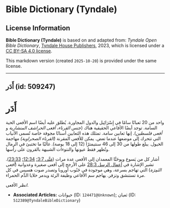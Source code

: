 # Bible Dictionary (Tyndale)

## License Information

**Bible Dictionary (Tyndale)** is based on and adapted from: _Tyndale Open Bible Dictionary_, [Tyndale House Publishers](https://tyndaleopenresources.com/), 2023, which is licensed under a [CC BY-SA 4.0 license](https://creativecommons.org/licenses/by-sa/4.0/legalcode.en).

This markdown version (created `2025-10-20`) is provided under the same license.



--------------------------------

## أَدَر (id: 509247)

أَدَر
=====

واحد من 20 ثعبانًا سامًا في إِسْرَائِيل والدول المجاورة. يُطلق عليه أيضًا اسم الأفعى الحية السامة. توجد أيضًا الأفاعي الحقيقية هناك (جنس *القرناء، أفعى الحراشف المنشارية* و *أفعى فلسطين*). إنها ثعابين سامة. تمتلك هذه الثعابين أسنانًا مجوفة خاصة تُسمى الأنياب التي تتحرك إلى موضعها عندما تعض. يمكن للأفعى المقرنة *(القرناء الصحراوية)* مهاجمة الخيول. يبلغ طولها من 30 إلى 46 سنتيمترًا (12 إلى 18 بوصة). غالبًا ما تختبئ في الرمال وتُظهر فقط عيونها والنتوءات الشبيهة بالقرون على رأسها.

أشار كل من يَسوع ويوحَنَّا المعمدان إلى الأفعى عدة مرات ([مَتَّى 3:7؛](https://ref.ly/Matt3:7) [12:34؛](https://ref.ly/Matt12:34) [23:33](https://ref.ly/Matt23:33)). تشير الإشارة في [أعمال الرسل 28:3](https://ref.ly/Acts28:3) على الأرجح إلى أفعى صغيرة وعدوانية (*أفعى النَمِرَة*) التي تهاجم بسرعة، وهي موجودة في جَنُوب أوروبا وتصدر صوت هسيس في كل مرة تستنشق وتزفر. يهاجم سم الأفاعي وظيفة الرئة ويدمر خلايا الدَّم الحمراء.

*انظر* الأفعى.

* **Associated Articles:** حيوانات (ID: `124471@Unknown`); ثعبان (ID: `512389@TyndaleBibleDictionary`)

